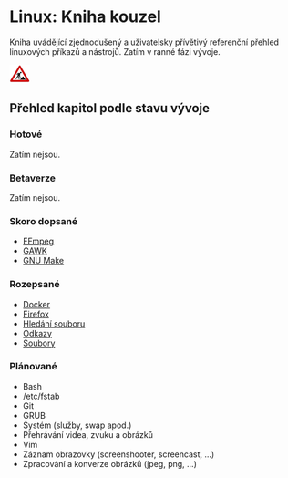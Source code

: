 <!--

Linux Kniha kouzel, README
Copyright (c) 2019 Singularis <singularis@volny.cz>

Toto dílo je dílem svobodné kultury; můžete ho šířit a modifikovat pod
podmínkami licence Creative Commons Attribution-ShareAlike 4.0 International
vydané neziskovou organizací Creative Commons. Text licence je přiložený
k tomuto projektu nebo ho můžete najít na webové adrese:

https://creativecommons.org/licenses/by-sa/4.0/

-->
# Linux: Kniha kouzel
Kniha uvádějící zjednodušený a uživatelsky přívětivý referenční přehled linuxových příkazů a nástrojů. Zatím v ranné fázi vývoje.

![ve výstavbě](obrazky/ve-vystavbe.png)

## Přehled kapitol podle stavu vývoje

### Hotové
Zatím nejsou.

### Betaverze
Zatím nejsou.

### Skoro dopsané
* [FFmpeg](kapitoly/ffmpeg.md)
* [GAWK](kapitoly/gawk.md)
* [GNU Make](kapitoly/make.md)

### Rozepsané
* [Docker](kapitoly/docker.md)
* [Firefox](kapitoly/firefox.md)
* [Hledání souboru](kapitoly/hledani-souboru.md)
* [Odkazy](kapitoly/odkazy.md)
* [Soubory](kapitoly/soubory.md)

### Plánované
* Bash
* /etc/fstab
* Git
* GRUB
* Systém (služby, swap apod.)
* Přehrávání videa, zvuku a obrázků
* Vim
* Záznam obrazovky (screenshooter, screencast, ...)
* Zpracování a konverze obrázků (jpeg, png, ...)
